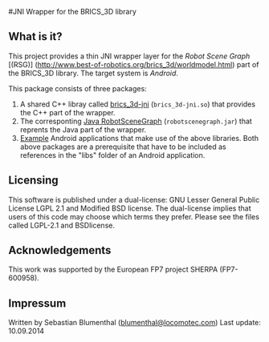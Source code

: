 #JNI Wrapper for the BRICS_3D library

What is it?
-----------
 
This project provides a thin JNI wrapper layer for the *Robot Scene Graph* [(RSG)]
(http://www.best-of-robotics.org/brics_3d/worldmodel.html) part of the BRICS_3D library. 
The target system is *Android*.

This package consists of three packages:

1. A shared C++ libray called  [brics_3d-jni](cpp/README.md) (`brics_3d-jni.so`) 
   that provides the C++ part of the wrapper.    
2. The corresponting [Java RobotSceneGraph](java/README.md) (`robotscenegraph.jar`) 
   that reprents the Java part of the wrapper.
3. [Example](examples/README.md) Android applications that make use of the above 
   libraries. Both above packages are a prerequisite
   that have to be included as references in the "libs" folder of an Android application. 

 
Licensing
---------

This software is published under a dual-license: GNU Lesser General Public
License LGPL 2.1 and Modified BSD license. The dual-license implies that
users of this code may choose which terms they prefer. Please see the files
called LGPL-2.1 and BSDlicense.

Acknowledgements
----------------

This work was supported by the European FP7 project SHERPA (FP7-600958).


Impressum
---------

Written by Sebastian Blumenthal (blumenthal@locomotec.com)
Last update: 10.09.2014
 